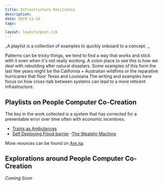 ```yaml
---
title: Infrastructure Resiliency
description:
date: 2019-11-24
tags:

layout: layouts/post.njk
---
```

_A playlist is a collection of examples to quickly onboard to a concept. _

Patterns can be tricky things, we tend to find a way that works and stick with it even when it's not really working. A colon place to see this is how we deal with rebuilding after natural disasters. Some examples of this form the last few years might be the California + Australian wildfires or the reparative hurricanes that floor Texas and Louisiana The writing and examples here focus on how cross-talk between systems can lead to a more reticent infrastructure.

## Playlists on People Computer Co-Creation

The key in the work collected is a system that has corrected for a preventable error over time often with economic incentives.

- [Trains as Ambulances](https://qz.com/1831937/photos-coronavirus-patients-leave-paris-by-train-to-alleviate-its-strained-hospitals/)
- [Self Deploying Flood barrier](https://www.are.na/block/7727679#)
-[The Weatehr Machine](https://99percentinvisible.org/episode/the-weather-machine/)

More reources can be found on [Are.na](https://www.are.na/gndclouds/infrastructure-resiliency).

## Explorations around People Computer Co-Creation

_Coming Soon_
